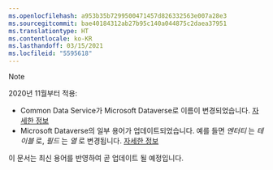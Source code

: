```yaml
---
ms.openlocfilehash: a953b35b7299500471457d826332563e007a28e3
ms.sourcegitcommit: bae40184312ab27b95c140a044875c2daea37951
ms.translationtype: HT
ms.contentlocale: ko-KR
ms.lasthandoff: 03/15/2021
ms.locfileid: "5595618"
---
```

> [!NOTE]
> 2020년 11월부터 적용:
> - Common Data Service가 Microsoft Dataverse로 이름이 변경되었습니다. [자세한 정보](https://aka.ms/PAuAppBlog)
> - Microsoft Dataverse의 일부 용어가 업데이트되었습니다. 예를 들면 *엔터티* 는 *테이블* 로, *필드* 는 *열* 로 변경됩니다. [자세한 정보](/powerapps/maker/data-platform/data-platform-intro)
>
> 이 문서는 최신 용어를 반영하여 곧 업데이트 될 예정입니다.